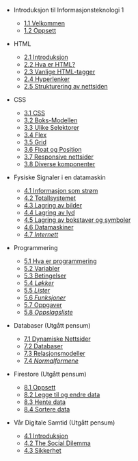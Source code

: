<!-- _navbar.md -->
* Introduksjon til Informasjonsteknologi 1

  * [1.1 Velkommen](./1-introduksjon/velkommen.md)
  * [1.2 Oppsett](./1-introduksjon/oppsett.md)

* HTML
  * [2.1 Introduksjon](./2-html/introduksjon.md)
  * [2.2 Hva er HTML?](./2-html/hva-er-html.md)
  * [2.3 Vanlige HTML-tagger](./2-html/tagger.md)
  * [2.4 Hyperlenker](./2-html/lenker.md)
  * [2.5 Strukturering av nettsiden](2-html/struktur.md)
  
* CSS
  * [3.1 CSS](./3-css/css.md)
  * [3.2 Boks-Modellen](./3-css/cssboksen.md)
  * [3.3 Ulike Selektorer](./3-css/selektor.md)
  * [3.4 Flex](./3-css/flex.md)
  * [3.5 Grid](./3-css/grid.md)
  * [3.6 Float og Position](./3-css/floatogposition.md)
  * [3.7 Responsive nettsider](./3-css/responsive-nettsider.md)
  * [3.8 Diverse komponenter](./3-css/ekstra/ekstra.md)

* Fysiske Signaler i en datamaskin
  * [4.1 Informasjon som strøm](./4-signaler/informasjon.md) 
  * [4.2 Totallsystemet](./4-signaler/totallssystemet.md)
  * [4.3 Lagring av bilder](./4-signaler/bilder.md)
  * [4.4 Lagring av lyd](./4-signaler/lyd.md)
  * [4.5 Lagring av bokstaver og symboler](./4-signaler/bokstaver.md)
  * [4.6 Datamaskiner](./4-signaler/datamaskiner.md)
  * [4.7 *Internett*](./4-signaler/internett.md)

* Programmering
  * [5.1 Hva er programmering](./5-programmering/introprog.md)
  * [5.2 Variabler](./5-programmering/variable.md) 
  * [5.3 Betingelser](./5-programmering/betingelser.md)
  * [5.4 *Løkker*]()
  * [5.5 *Lister*]()
  * [5.6 *Funksjoner*]()
  * [5.7 Oppgaver](./5-programmering/oppgaver.md)
  * [5.8 *Oppslagsliste*]()

* Databaser (Utgått pensum)
  * [7.1 Dynamiske Nettsider](./7-databaser/databaseteori.md)
  * [7.2 Databaser](./7-databaser/datamodeller.md)
  * [7.3 Relasjonsmodeller](./7-databaser/relasjonsmodell.md)
  * [7.4 *Normalformene*](./7-databaser/kommer.md)

* Firestore (Utgått pensum)
  * [8.1 Oppsett](./8-firestore/firebase-oppsett.md)
  * [8.2 Legge til og endre data](8-firestore/legge-til-og-endre-data.md)
  * [8.3 Hente data](8-firestore/hente-data-fra-databasen.md)
  * [8.4 Sortere data](8-firestore/sortere-data.md)

* Vår Digitale Samtid (Utgått pensum)
  * [4.1 Introduksjon](./4-samtid/intro.md)
  * [4.2 The Social Dilemma](./4-samtid/socialdilemma.md)
  * [4.3 Sikkerhet](./4-samtid/sikkerhet.md)